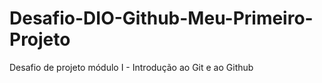 # Desafio-DIO-Github-Meu-Primeiro-Projeto
Desafio de projeto módulo I - Introdução ao Git e ao Github
